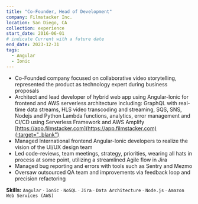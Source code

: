 ```yaml
---
title: "Co-Founder, Head of Development"
company: Filmstacker Inc.
location: San Diego, CA
collection: experience
start_date: 2016-06-01
# indicate Current with a future date
end_date: 2023-12-31
tags:
  - Angular
  - Ionic
--- 
```


* Co-Founded company focused on collaborative video storytelling, represented the product as technology expert during business proposals
* Architect and lead developer of hybrid web app using Angular-Ionic for frontend and AWS serverless architecture including: GraphQL with real- time data streams, HLS video transcoding and streaming, SQS, SNS, Nodejs and Python Lambda functions, analytics, error management and CI/CD using Serverless Framework and AWS Amplify  
  [https://app.filmstacker.com](https://app.filmstacker.com){:target="_blank"}
* Managed International frontend Angular-Ionic developers to realize the vision of the UI/UX design team
* Led code-reviews, team meetings, strategy, priorities, wearing all hats in process at some point, utilizing a streamlined Agile flow in Jira
* Managed bug reporting and errors with tools such as Sentry and Mezmo
* Oversaw outsourced QA team and improvements via feedback loop and precision refactoring

__Skills:__ `Angular` · `Ionic` · `NoSQL` · `Jira` · `Data Architecture` · `Node.js` · `Amazon Web Services (AWS)`
